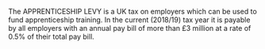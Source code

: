 The APPRENTICESHIP LEVY is a UK tax on employers which can be used to fund apprenticeship training. In the current (2018/19) tax year it is payable by all employers with an annual pay bill of more than £3 million at a rate of 0.5% of their total pay bill.
